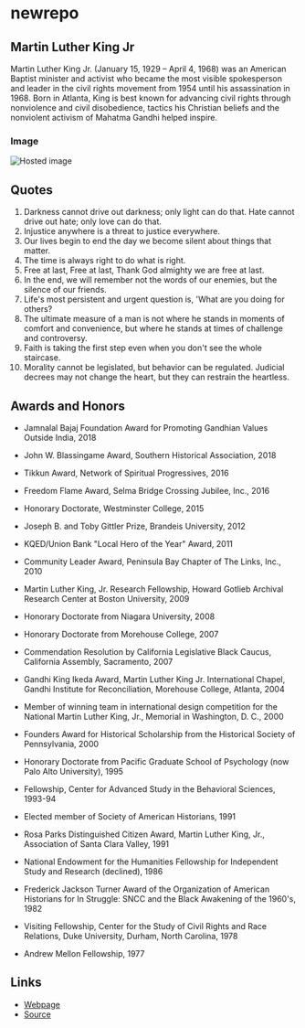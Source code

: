 # newrepo

## Martin Luther King Jr

Martin Luther King Jr. (January 15, 1929 – April 4, 1968) was an American Baptist minister and activist who became the most visible spokesperson and leader in the civil rights movement from 1954 until his assassination in 1968. Born in Atlanta, King is best known for advancing civil rights through nonviolence and civil disobedience, tactics his Christian beliefs and the nonviolent activism of Mahatma Gandhi helped inspire.

### Image

![Hosted image](https://localtvwjw.files.wordpress.com/2019/01/gettyimages-2674125.jpg?quality=85&strip=all&w=400&h=225&crop=1 "Martin Luther King")

## Quotes

1. Darkness cannot drive out darkness; only light can do that. Hate cannot drive out hate; only love can do that.
2. Injustice anywhere is a threat to justice everywhere.
3. Our lives begin to end the day we become silent about things that matter.
4. The time is always right to do what is right.
5. Free at last, Free at last, Thank God almighty we are free at last.
6. In the end, we will remember not the words of our enemies, but the silence of our friends.
7. Life's most persistent and urgent question is, 'What are you doing for others?
8. The ultimate measure of a man is not where he stands in moments of comfort and convenience, but where he stands at times of challenge      and controversy.
9. Faith is taking the first step even when you don't see the whole staircase.
1. Morality cannot be legislated, but behavior can be regulated. Judicial decrees may not change the heart, but they can restrain the heartless.

## Awards and Honors

- Jamnalal Bajaj Foundation Award for Promoting Gandhian Values Outside India, 2018

- John W. Blassingame Award, Southern Historical Association, 2018

- Tikkun Award, Network of Spiritual Progressives, 2016

- Freedom Flame Award, Selma Bridge Crossing Jubilee, Inc., 2016

- Honorary Doctorate, Westminster College, 2015 

- Joseph B. and Toby Gittler Prize, Brandeis University, 2012

- KQED/Union Bank "Local Hero of the Year" Award, 2011

- Community Leader Award, Peninsula Bay Chapter of The Links, Inc., 2010

- Martin Luther King, Jr. Research Fellowship, Howard Gotlieb Archival Research Center at Boston University, 2009

- Honorary Doctorate from Niagara University, 2008

- Honorary Doctorate from Morehouse College, 2007

- Commendation Resolution by California Legislative Black Caucus, California Assembly, Sacramento, 2007

- Gandhi King Ikeda Award, Martin Luther King Jr. International Chapel, Gandhi Institute for Reconciliation, Morehouse College, Atlanta,   2004

- Member of winning team in international design competition for the National Martin Luther King, Jr., Memorial in Washington, D. C.,     2000

- Founders Award for Historical Scholarship from the Historical Society of Pennsylvania, 2000

- Honorary Doctorate from Pacific Graduate School of Psychology (now Palo Alto University), 1995

- Fellowship, Center for Advanced Study in the Behavioral Sciences, 1993-94

- Elected member of Society of American Historians, 1991

- Rosa Parks Distinguished Citizen Award, Martin Luther King, Jr., Association of Santa Clara Valley, 1991

- National Endowment for the Humanities Fellowship for Independent Study and Research (declined), 1986

- Frederick Jackson Turner Award of the Organization of American Historians for In Struggle: SNCC and the Black Awakening of the 1960's,   1982

- Visiting Fellowship, Center for the Study of Civil Rights and Race Relations, Duke University, Durham, North Carolina, 1978

- Andrew Mellon Fellowship, 1977

## Links

- [Webpage](https://en.wikipedia.org/wiki/Civil_rights_movement "Civil rights movement")
- [Source](https://en.wikipedia.org/wiki/Martin_Luther_King_Jr. "Martin Luther King Jr.")
